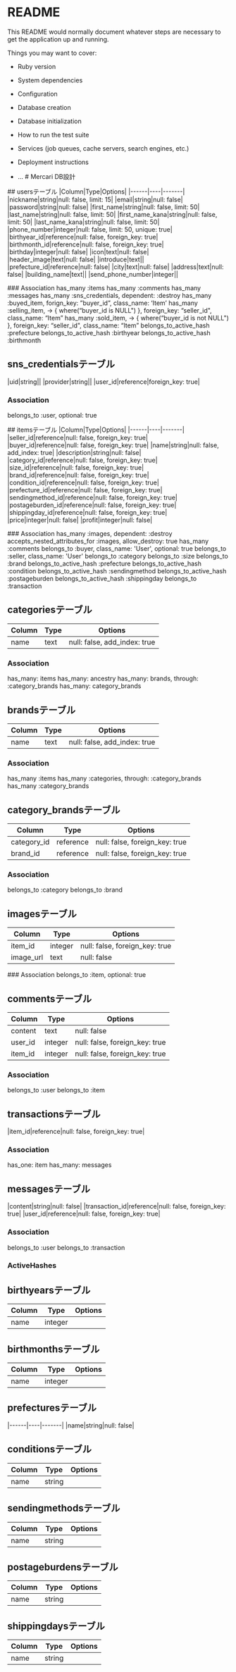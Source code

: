# README

This README would normally document whatever steps are necessary to get the
application up and running.

Things you may want to cover:

* Ruby version

* System dependencies

* Configuration

* Database creation

* Database initialization

* How to run the test suite

* Services (job queues, cache servers, search engines, etc.)

* Deployment instructions

* ...
# Mercari DB設計

## usersテーブル
|Column|Type|Options|
|------|----|-------|
|nickname|string|null: false, limit: 15|
|email|string|null: false|
|password|string|null: false|
|first_name|string|null: false, limit: 50|
|last_name|string|null: false, limit: 50|
|first_name_kana|string|null: false, limit: 50|
|last_name_kana|string|null: false, limit: 50|
|phone_number|integer|null: false, limit: 50, unique: true|
|birthyear_id|reference|null: false, foreign_key: true|
|birthmonth_id|reference|null: false, foreign_key: true|
|birthday|integer|null: false|
|icon|text|null: false|
|header_image|text|null: false|
|introduce|text||
|prefecture_id|reference|null: false|
|city|text|null: false|
|address|text|null: false|
|building_name|text||
|send_phone_number|integer||

### Association
has_many :items
has_many :comments
has_many :messages
has_many :sns_credentials, dependent: :destroy
has_many :buyed_item, forign_key: ”buyer_id”, class_name: ‘Item’
has_many :selling_item, -> { where(“buyer_id is NULL") }, foreign_key: “seller_id", class_name: “Item”
has_many :sold_item, -> { where(“buyer_id is not NULL") }, foreign_key: “seller_id", class_name: “Item”
belongs_to_active_hash :prefecture
belongs_to_active_hash :birthyear
belongs_to_active_hash :birthmonth

## sns_credentialsテーブル
|uid|string||
|provider|string||
|user_id|reference|foreign_key: true|

### Association
belongs_to :user, optional: true

## itemsテーブル
|Column|Type|Options|
|------|----|-------|
|seller_id|reference|null: false, foreign_key: true|
|buyer_id|reference|null: false, foreign_key: true|
|name|string|null: false, add_index: true|
|description|string|null: false|
|category_id|reference|null: false, foreign_key: true|
|size_id|reference|null: false, foreign_key: true|
|brand_id|reference|null: false, foreign_key: true|
|condition_id|reference|null: false, foreign_key: true|
|prefecture_id|reference|null: false, foreign_key: true|
|sendingmethod_id|reference|null: false, foreign_key: true|
|postageburden_id|reference|null: false, foreign_key: true|
|shippingday_id|reference|null: false, foreign_key: true|
|price|integer|null: false|
|profit|integer|null: false|

### Association
has_many :images, dependent: :destroy
accepts_nested_attributes_for :images, allow_destroy: true
has_many :comments
belongs_to :buyer, class_name: 'User', optional: true
belongs_to :seller, class_name: 'User'
belongs_to :category
belongs_to :size
belongs_to :brand
belongs_to_active_hash :prefecture
belongs_to_active_hash :condition
belongs_to_active_hash :sendingmethod
belongs_to_active_hash :postageburden
belongs_to_active_hash :shippingday
belongs_to :transaction


## categoriesテーブル
|Column|Type|Options|
|------|----|-------|
|name|text|null: false, add_index: true|

### Association
has_many: items
has_many: ancestry
has_many: brands, through: :category_brands
has_many: category_brands


## brandsテーブル
|Column|Type|Options|
|------|----|-------|
|name|text|null: false, add_index: true|

### Association
has_many :items
has_many :categories, through: :category_brands
has_many :category_brands


## category_brandsテーブル
|Column|Type|Options|
|------|----|-------|
|category_id|reference|null: false, foreign_key: true|
|brand_id|reference|null: false, foreign_key: true|

### Association
belongs_to :category
belongs_to :brand


## imagesテーブル
|Column|Type|Options|
|------|----|-------|
|item_id|integer|null: false, foreign_key: true|
|image_url|text|null: false|

### Association
belongs_to :item, optional: true


## commentsテーブル
|Column|Type|Options|
|------|----|-------|
|content|text|null: false|
|user_id|integer|null: false, foreign_key: true|
|item_id|integer|null: false, foreign_key: true|

### Association
belongs_to :user
belongs_to :item


## transactionsテーブル
|item_id|reference|null: false, foreign_key: true|

### Association
has_one: item
has_many: messages

## messagesテーブル
|content|string|null: false|
|transaction_id|reference|null: false, foreign_key: true|
|user_id|reference|null: false, foreign_key: true|

### Association
belongs_to :user
belongs_to :transaction



### ActiveHashes

## birthyearsテーブル
|Column|Type|Options|
|------|----|-------|
|name|integer||

## birthmonthsテーブル
|Column|Type|Options|
|------|----|-------|
|name|integer||

## prefecturesテーブル
|------|----|-------|
|name|string|null: false|

## conditionsテーブル
|Column|Type|Options|
|------|----|-------|
|name|string||

## sendingmethodsテーブル
|Column|Type|Options|
|------|----|-------|
|name|string||

## postageburdensテーブル
|Column|Type|Options|
|------|----|-------|
|name|string||

## shippingdaysテーブル
|Column|Type|Options|
|------|----|-------|
|name|string||